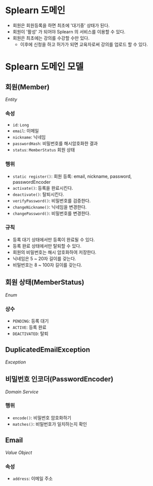 # Splearn 도메인
- 회원은 회원등록을 하면 최초에 '대기중' 상태가 된다.
- 회원이 '활성' 가 되어야 Splearn 의 서비스를 이용할 수 있다.
- 회원은 최초에는 강의를 수강할 수만 있다.
  - 이후에 신청을 하고 허가가 되면 교육자로써 강의를 업로드 할 수 있다.


# Splearn 도메인 모델

## 회원(Member)
_Entity_
### 속성
- `id`: `Long`
- `email`: 이메일
- `nickname`: 닉네임
- `passwordHash`: 비밀번호를 해시암호화한 결과
- `status`: `MemberStatus` 회원 상태
### 행위
- `static register()`: 회원 등록: email, nickname, password, passwordEncoder
- `activate()`: 등록을 완료시킨다.
- `deactivate()`: 탈퇴시킨다.
- `verifyPassword()`: 비밀번호를 검증한다.
- `changeNickname()`: 닉네임을 변경한다.
- `changePassword()`: 비밀번호를 변경한다.
### 규칙
- 등록 대기 상태에서만 등록이 완료될 수 있다.
- 등록 완료 상태에서만 탈퇴할 수 있다.
- 회원의 비밀번호는 해시 암호화하여 저장한다.
- 닉네임은 5 ~ 20자 길이를 갖는다.
- 비밀번호는 8 ~ 100자 길이를 갖는다.

## 회원 상태(MemberStatus)
_Enum_
### 상수
- `PENDING`: 등록 대기
- `ACTIVE`: 등록 완료
- `DEACTIVATED`: 탈퇴

## DuplicatedEmailException
_Exception_


## 비밀번호 인코더(PasswordEncoder)
_Domain Service_
### 행위
- `encode()`: 비밀번호 암호화하기
- `matches()`: 비밀번호가 일치하는지 확인

## Email
_Value Object_
### 속성
- `address`: 이메일 주소

